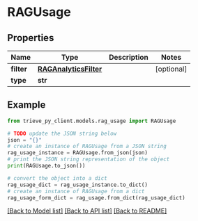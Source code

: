 # RAGUsage


## Properties

Name | Type | Description | Notes
------------ | ------------- | ------------- | -------------
**filter** | [**RAGAnalyticsFilter**](RAGAnalyticsFilter.md) |  | [optional] 
**type** | **str** |  | 

## Example

```python
from trieve_py_client.models.rag_usage import RAGUsage

# TODO update the JSON string below
json = "{}"
# create an instance of RAGUsage from a JSON string
rag_usage_instance = RAGUsage.from_json(json)
# print the JSON string representation of the object
print(RAGUsage.to_json())

# convert the object into a dict
rag_usage_dict = rag_usage_instance.to_dict()
# create an instance of RAGUsage from a dict
rag_usage_form_dict = rag_usage.from_dict(rag_usage_dict)
```
[[Back to Model list]](../README.md#documentation-for-models) [[Back to API list]](../README.md#documentation-for-api-endpoints) [[Back to README]](../README.md)


